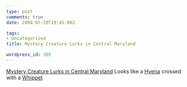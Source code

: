 ```yaml
---
type: post
comments: true
date: 2004-07-20T19:45:00Z

tags:
- Uncategorized
title: Mystery Creature Lurks in Central Maryland

wordpress_id: 305
---
```


[Mystery Creature Lurks in Central Maryland](http://www.nbc13.com/news/3545383/detail.html) Looks like a [Hyena](http://en.wikipedia.org/wiki/Hyena) crossed with a [Whippet](http://en.wikipedia.org/wiki/Whippet)
